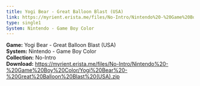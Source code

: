 ```yaml
---
title: Yogi Bear - Great Balloon Blast (USA)
link: https://myrient.erista.me/files/No-Intro/Nintendo%20-%20Game%20Boy%20Color/Yogi%20Bear%20-%20Great%20Balloon%20Blast%20(USA).zip
type: single1
System: Nintendo - Game Boy Color
---
```

<b>Game:</b> Yogi Bear - Great Balloon Blast (USA)<br>
<b>System:</b> Nintendo - Game Boy Color<br>
<b>Collection:</b> No-Intro<br>
<b>Download:</b> https://myrient.erista.me/files/No-Intro/Nintendo%20-%20Game%20Boy%20Color/Yogi%20Bear%20-%20Great%20Balloon%20Blast%20(USA).zip